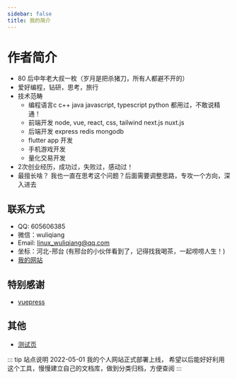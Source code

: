 ```yaml
---
sidebar: false
title: 我的简介
---
```



# 作者简介

+ 80 后中年老大叔一枚（岁月是把杀猪刀，所有人都避不开的）
+ 爱好编程，钻研，思考，旅行
+ 技术范畴 
  + 编程语言c c++ java javascript, typescript python 都用过，不敢说精通！
  + 前端开发 node, vue, react, css, tailwind next.js nuxt.js
  + 后端开发 express redis mongodb 
  + flutter app 开发
  + 手机游戏开发
  + 量化交易开发
+ 2次创业经历，成功过，失败过，感动过！
+ 最擅长啥？ 我也一直在思考这个问题？后面需要调整思路，专攻一个方向，深入进去

## 联系方式
+ QQ: 605606385
+ 微信：wuliqiang
+ Email: linux_wuliqiang@qq.com
+ 坐标：河北-邢台 (有邢台的小伙伴看到了，记得找我喝茶，一起唠唠人生！)
+ [我的网站](https://06linux.com)


## 特别感谢 
+ [vuepress](https://v2.vuepress.vuejs.org/zh/)



## 其他
+ [测试页](./test/)


::: tip 站点说明
2022-05-01 我的个人网站正式部署上线，
希望以后能好好利用这个工具，慢慢建立自己的文档库，做到分类归档，方便查阅
:::
